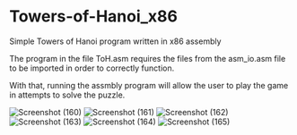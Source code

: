 # Towers-of-Hanoi_x86
Simple Towers of Hanoi program written in x86 assembly

The program in the file ToH.asm requires the files from the asm_io.asm file to be imported in order to correctly function. 

With that, running the assmbly program will allow the user to play the game in attempts to solve the puzzle. 


![Screenshot (160)](https://user-images.githubusercontent.com/105296198/234957560-d2b6beb1-1cb5-43dd-9dfe-aec25e38da65.png)
![Screenshot (161)](https://user-images.githubusercontent.com/105296198/234957561-f43cde6f-68ae-46ad-80d9-698b38086361.png)
![Screenshot (162)](https://user-images.githubusercontent.com/105296198/234957565-50092fe0-2984-4d91-a122-e429c3833862.png)
![Screenshot (163)](https://user-images.githubusercontent.com/105296198/234957568-4c5015a9-7be5-4f1c-b15f-0e18c0b78d8b.png)
![Screenshot (164)](https://user-images.githubusercontent.com/105296198/234957570-67f1b068-4f18-4a53-bb80-5c440cc655c8.png)
![Screenshot (165)](https://user-images.githubusercontent.com/105296198/234957571-3c406cb9-fbe8-48f5-a50f-293da31365c4.png)
